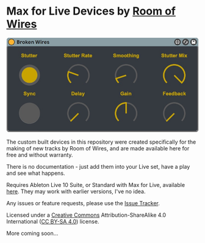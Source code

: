 # Max for Live Devices by [Room of Wires](https://roomofwires.com)

![](https://raw.githubusercontent.com/roomofwires/maxforlive/master/images/brokenwires.jpg)

The custom built devices in this repository were created specifically for the making of new tracks by Room of Wires, and are made available here for free and without warranty.

There is no documentation - just add them into your Live set, have a play and see what happens.

Requires Ableton Live 10 Suite, or Standard with Max for Live, available [here](https://www.ableton.com/en/shop/live/). They may work with earlier versions, I've no idea.

Any issues or feature requests, please use the [Issue Tracker](https://github.com/roomofwires/maxforlive/issues).

Licensed under a [Creative Commons](https://creativecommons.org/) Attribution-ShareAlike 4.0 International ([CC BY-SA 4.0](https://creativecommons.org/licenses/by-sa/4.0/)) license.

More coming soon...